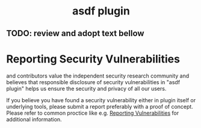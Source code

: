 <h1 align="center">asdf <YOUR TOOL UC> plugin</h1>

## TODO: review and adopt text bellow 

# Reporting Security Vulnerabilities

 <YOUR NAME> and contributors value the independent security research community and believes that responsible disclosure of security vulnerabilities in "asdf <YOUR TOOL UC> plugin" helps us ensure the security and privacy of all our users.

If you believe you have found a security vulnerability either in plugin itself or underlying tools, please submit a report  preferably with a proof of concept. Please refer to common proctice like e.g. [Reporting Vulnerabilities](https://www.oracle.com/corporate/security-practices/assurance/vulnerability/reporting.html) for additional information.  

